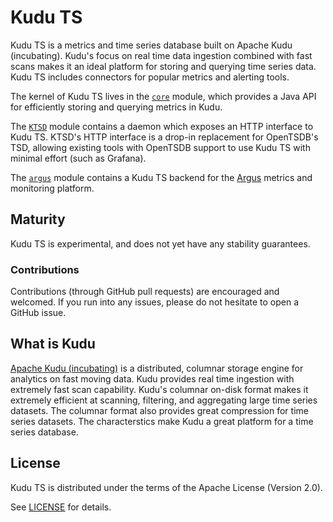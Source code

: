 # Kudu TS

Kudu TS is a metrics and time series database built on Apache Kudu (incubating).
Kudu's focus on real time data ingestion combined with fast scans makes it an
ideal platform for storing and querying time series data. Kudu TS includes
connectors for popular metrics and alerting tools.

The kernel of Kudu TS lives in the [`core`](core/) module, which provides a Java
API for efficiently storing and querying metrics in Kudu.

The [`KTSD`](ktsd/) module contains a daemon which exposes an HTTP interface to
Kudu TS. KTSD's HTTP interface is a drop-in replacement for OpenTSDB's TSD,
allowing existing tools with OpenTSDB support to use Kudu TS with minimal effort
(such as Grafana).

The [`argus`](argus/) module contains a Kudu TS backend for the
[Argus](https://github.com/SalesforceEng/Argus) metrics and monitoring platform.

## Maturity

Kudu TS is experimental, and does not yet have any stability guarantees.

### Contributions

Contributions (through GitHub pull requests) are encouraged and welcomed. If you
run into any issues, please do not hesitate to open a GitHub issue.

## What is Kudu

[Apache Kudu (incubating)](https://getkudu.io) is a distributed, columnar
storage engine for analytics on fast moving data. Kudu provides real time
ingestion with extremely fast scan capability. Kudu's columnar on-disk format
makes it extremely efficient at scanning, filtering, and aggregating large time
series datasets. The columnar format also provides great compression for time
series datasets. The characterstics make Kudu a great platform for a time series
database.

## License

Kudu TS is distributed under the terms of the Apache License (Version 2.0).

See [LICENSE](LICENSE) for details.
